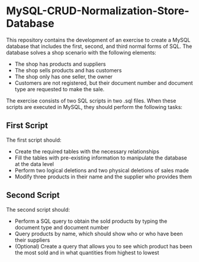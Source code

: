 # **MySQL-CRUD-Normalization-Store-Database**

This repository contains the development of an exercise to create a MySQL database that includes the first, second, and third normal forms of SQL. The database solves a shop scenario with the following elements:

- The shop has products and suppliers
- The shop sells products and has customers
- The shop only has one seller, the owner
- Customers are not registered, but their document number and document type are requested to make the sale.

The exercise consists of two SQL scripts in two .sql files. When these scripts are executed in MySQL, they should perform the following tasks:

## First Script

The first script should:

- Create the required tables with the necessary relationships
- Fill the tables with pre-existing information to manipulate the database at the data level
- Perform two logical deletions and two physical deletions of sales made
- Modify three products in their name and the supplier who provides them

## Second Script

The second script should:

- Perform a SQL query to obtain the sold products by typing the document type and document number
- Query products by name, which should show who or who have been their suppliers
- (Optional) Create a query that allows you to see which product has been the most sold and in what quantities from highest to lowest

